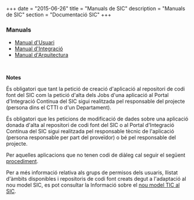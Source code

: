 +++
date        = "2015-06-26"
title       = "Manuals de SIC"
description = "Manuals de SIC"
section     = "Documentació SIC"
+++

### Manuals

- [Manual d'Usuari](/related/sic/manual-usuari.pdf)
- [Manual d'Integració](/related/sic/manual-integracio.pdf)
- [Manual d'Arquitectura](/related/sic/manual-arquitectura.pdf)


<p>&nbsp;</p>

**Notes**

És obligatori que tant la petició de creació d'aplicació al repositori de codi font del SIC com la petició d'alta dels Jobs d'una aplicació al Portal d'Integració Contínua del SIC sigui realitzada pel responsable del projecte (persona dins el CTTI o d'un Departament).

És obligatori que les peticions de modificació de dades sobre una aplicació donada d'alta al repositori de codi font del SIC o al Portal d'Integració Contínua del SIC sigui realitzada pel responsable tècnic de l'aplicació (persona responsable per part del proveïdor) o bé pel responsable del projecte.

Per aquelles aplicacions que no tenen codi de diàleg cal seguir el següent [procediment](/sic-related/procediment).

Per a més informació relativa als grups de permisos dels usuaris, llistat d'àmbits disponibles i repositoris de codi font creats degut a l'adaptació al nou model SIC, es pot consultar la Informació sobre el [nou model TIC al SIC](/sic-related/nou-model-tic).


